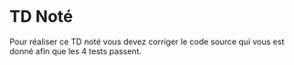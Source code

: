 # TD Noté

Pour réaliser ce TD noté vous devez corriger le code source qui vous est donné afin que les 4 tests passent.
